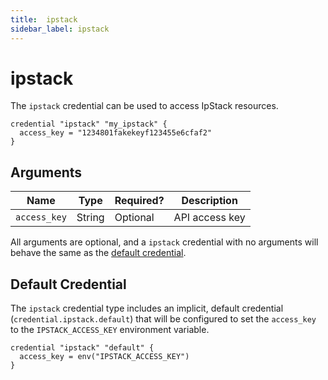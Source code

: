```yaml
---
title:  ipstack
sidebar_label: ipstack
---
```


# ipstack

The `ipstack` credential can be used to access IpStack resources.

```hcl
credential "ipstack" "my_ipstack" {
  access_key = "1234801fakekeyf123455e6cfaf2"
}
```

## Arguments

| Name            | Type    | Required?| Description
|-----------------|---------|----------|-------------------
| `access_key`    |  String | Optional | API access key


All arguments are optional, and a `ipstack` credential with no arguments will behave the same as the [default credential](#default-credential).  

## Default Credential
The `ipstack` credential type includes an implicit, default credential (`credential.ipstack.default`) that will be configured to set the `access_key` to the `IPSTACK_ACCESS_KEY` environment variable.

```hcl
credential "ipstack" "default" {
  access_key = env("IPSTACK_ACCESS_KEY")
}
```